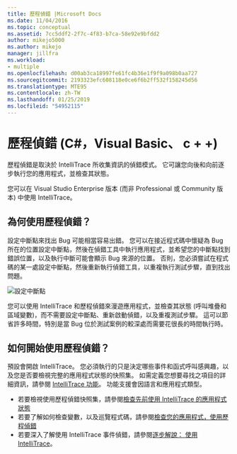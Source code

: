 ```yaml
---
title: 歷程偵錯 |Microsoft Docs
ms.date: 11/04/2016
ms.topic: conceptual
ms.assetid: 7cc5ddf2-2f7c-4f83-b7ca-58e92e9bfdd2
author: mikejo5000
ms.author: mikejo
manager: jillfra
ms.workload:
- multiple
ms.openlocfilehash: d00ab3ca18997fe61fc4b36e1f9f9a098b0aa727
ms.sourcegitcommit: 2193323efc608118e0ce6f6b2ff532f158245d56
ms.translationtype: MTE95
ms.contentlocale: zh-TW
ms.lasthandoff: 01/25/2019
ms.locfileid: "54952115"
---
```

# <a name="historical-debugging-c-visual-basic-c"></a>歷程偵錯 (C#，Visual Basic、 c + +)

歷程偵錯是取決於 IntelliTrace 所收集資訊的偵錯模式。 它可讓您向後和向前逐步執行您的應用程式，並檢查其狀態。  
  
 您可以在 Visual Studio Enterprise 版本 (而非 Professional 或 Community 版本) 中使用 IntelliTrace。  
  
## <a name="why-use-historical-debugging"></a>為何使用歷程偵錯？

 設定中斷點來找出 Bug 可能相當容易出錯。 您可以在接近程式碼中懷疑為 Bug 所在的位置設定中斷點，然後在偵錯工具中執行應用程式，並希望您的中斷點找到錯誤位置，以及執行中斷可能會顯示 Bug 來源的位置。 否則，您必須嘗試在程式碼的某一處設定中斷點，然後重新執行偵錯工具，以重複執行測試步驟，直到找出問題。  
  
 ![設定中斷點](../debugger/media/breakpointprocesa.png "BreakpointProcesa")  
  
 您可以使用 IntelliTrace 和歷程偵錯來漫遊應用程式，並檢查其狀態 (呼叫堆疊和區域變數)，而不需要設定中斷點、重新啟動偵錯，以及重複測試步驟。 這可以節省許多時間，特別是當 Bug 位於測試案例的較深處而需要花很長的時間執行時。  
  
## <a name="how-do-i-start-using-historical-debugging"></a>如何開始使用歷程偵錯？

 預設會開啟 IntelliTrace。 您必須執行的只是決定哪些事件和函式呼叫感興趣，以及您是否要檢視完整的應用程式狀態的快照集。 如需定義您想要尋找之項目的詳細資訊，請參閱 [IntelliTrace 功能](../debugger/intellitrace-features.md)。 功能支援會因語言和應用程式類型。

 - 若要檢視使用歷程偵錯快照集，請參閱[檢查先前使用 IntelliTrace 的應用程式狀態](../debugger/view-historical-application-state.md)
 - 若要了解如何檢查變數，以及巡覽程式碼，請參閱[檢查您的應用程式，使用歷程偵錯](../debugger/historical-debugging-inspect-app.md)
 - 若要深入了解使用 IntelliTrace 事件偵錯，請參閱[逐步解說： 使用 IntelliTrace](../debugger/walkthrough-using-intellitrace.md)。